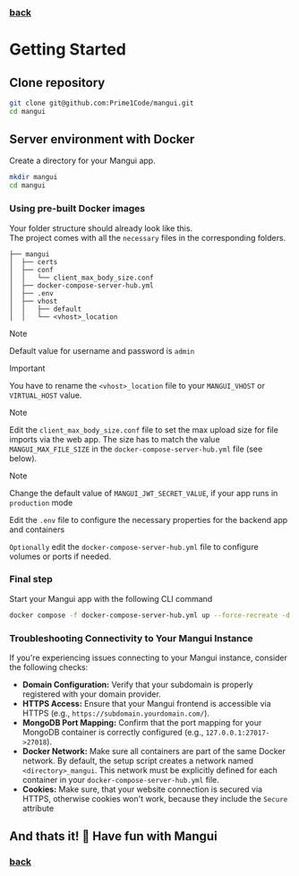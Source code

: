 ### [back](../../README.md)

# Getting Started

## Clone repository

```sh
git clone git@github.com:Prime1Code/mangui.git
cd mangui
```

## Server environment with Docker

Create a directory for your Mangui app.

```sh
mkdir mangui
cd mangui
```

### Using pre-built Docker images

Your folder structure should already look like this. <br>
The project comes with all the `necessary` files in the corresponding folders.

```
├── mangui
│  ├── certs
│  ├── conf
│  │   └── client_max_body_size.conf
│  ├── docker-compose-server-hub.yml
│  ├── .env
│  ├── vhost
│  │   ├── default
│  │   └── <vhost>_location
```

> [!NOTE]  
> Default value for username and password is `admin`

> [!IMPORTANT]  
> You have to rename the `<vhost>_location` file to your `MANGUI_VHOST` or `VIRTUAL_HOST` value.

> [!NOTE]  
> Edit the `client_max_body_size.conf` file to set the max upload size for file imports via the web app.
> The size has to match the value `MANGUI_MAX_FILE_SIZE` in the `docker-compose-server-hub.yml` file (see below).

> [!NOTE]  
> Change the default value of `MANGUI_JWT_SECRET_VALUE`, if your app runs in `production` mode

Edit the `.env` file to configure the necessary properties for the backend app and containers

`Optionally` edit the `docker-compose-server-hub.yml` file to configure volumes or ports if needed.

### Final step

Start your Mangui app with the following CLI command

```sh
docker compose -f docker-compose-server-hub.yml up --force-recreate -d
```

### Troubleshooting Connectivity to Your Mangui Instance

If you're experiencing issues connecting to your Mangui instance, consider the following checks:

- **Domain Configuration:** Verify that your subdomain is properly registered with your domain provider.
- **HTTPS Access:** Ensure that your Mangui frontend is accessible via HTTPS (e.g.,
  `https://subdomain.yourdomain.com/`).
- **MongoDB Port Mapping:** Confirm that the port mapping for your MongoDB container is correctly configured (e.g.,
  `127.0.0.1:27017->27018`).
- **Docker Network:** Make sure all containers are part of the same Docker network. By default, the setup script creates
  a network named `<directory>_mangui`. This network must be explicitly defined for each container in your
  `docker-compose-server-hub.yml` file.
- **Cookies:** Make sure, that your website connection is secured via HTTPS, otherwise cookies won't work, because they
  include the `Secure` attribute

## And thats it! 🎉 Have fun with Mangui <img src="../screenshots/ManguiLogo.svg" width="16px"/>

### [back](../../README.md)
